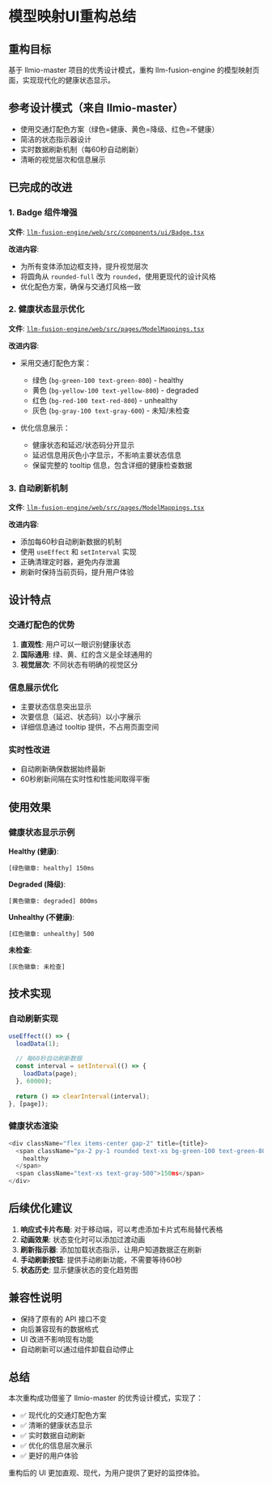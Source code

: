 # 模型映射UI重构总结

## 重构目标
基于 llmio-master 项目的优秀设计模式，重构 llm-fusion-engine 的模型映射页面，实现现代化的健康状态显示。

## 参考设计模式（来自 llmio-master）
- 使用交通灯配色方案（绿色=健康、黄色=降级、红色=不健康）
- 简洁的状态指示器设计
- 实时数据刷新机制（每60秒自动刷新）
- 清晰的视觉层次和信息展示

## 已完成的改进

### 1. Badge 组件增强
**文件**: [`llm-fusion-engine/web/src/components/ui/Badge.tsx`](llm-fusion-engine/web/src/components/ui/Badge.tsx:1)

**改进内容**:
- 为所有变体添加边框支持，提升视觉层次
- 将圆角从 `rounded-full` 改为 `rounded`，使用更现代的设计风格
- 优化配色方案，确保与交通灯风格一致

### 2. 健康状态显示优化
**文件**: [`llm-fusion-engine/web/src/pages/ModelMappings.tsx`](llm-fusion-engine/web/src/pages/ModelMappings.tsx:483)

**改进内容**:
- 采用交通灯配色方案：
  - 绿色 (`bg-green-100 text-green-800`) - healthy
  - 黄色 (`bg-yellow-100 text-yellow-800`) - degraded  
  - 红色 (`bg-red-100 text-red-800`) - unhealthy
  - 灰色 (`bg-gray-100 text-gray-600`) - 未知/未检查

- 优化信息展示：
  - 健康状态和延迟/状态码分开显示
  - 延迟信息用灰色小字显示，不影响主要状态信息
  - 保留完整的 tooltip 信息，包含详细的健康检查数据

### 3. 自动刷新机制
**文件**: [`llm-fusion-engine/web/src/pages/ModelMappings.tsx`](llm-fusion-engine/web/src/pages/ModelMappings.tsx:21)

**改进内容**:
- 添加每60秒自动刷新数据的机制
- 使用 `useEffect` 和 `setInterval` 实现
- 正确清理定时器，避免内存泄漏
- 刷新时保持当前页码，提升用户体验

## 设计特点

### 交通灯配色的优势
1. **直观性**: 用户可以一眼识别健康状态
2. **国际通用**: 绿、黄、红的含义是全球通用的
3. **视觉层次**: 不同状态有明确的视觉区分

### 信息展示优化
- 主要状态信息突出显示
- 次要信息（延迟、状态码）以小字展示
- 详细信息通过 tooltip 提供，不占用页面空间

### 实时性改进
- 自动刷新确保数据始终最新
- 60秒刷新间隔在实时性和性能间取得平衡

## 使用效果

### 健康状态显示示例

**Healthy (健康)**:
```
[绿色徽章: healthy] 150ms
```

**Degraded (降级)**:
```
[黄色徽章: degraded] 800ms
```

**Unhealthy (不健康)**:
```
[红色徽章: unhealthy] 500
```

**未检查**:
```
[灰色徽章: 未检查]
```

## 技术实现

### 自动刷新实现
```typescript
useEffect(() => {
  loadData(1);
  
  // 每60秒自动刷新数据
  const interval = setInterval(() => {
    loadData(page);
  }, 60000);
  
  return () => clearInterval(interval);
}, [page]);
```

### 健康状态渲染
```typescript
<div className="flex items-center gap-2" title={title}>
  <span className="px-2 py-1 rounded text-xs bg-green-100 text-green-800">
    healthy
  </span>
  <span className="text-xs text-gray-500">150ms</span>
</div>
```

## 后续优化建议

1. **响应式卡片布局**: 对于移动端，可以考虑添加卡片式布局替代表格
2. **动画效果**: 状态变化时可以添加过渡动画
3. **刷新指示器**: 添加加载状态指示，让用户知道数据正在刷新
4. **手动刷新按钮**: 提供手动刷新功能，不需要等待60秒
5. **状态历史**: 显示健康状态的变化趋势图

## 兼容性说明

- 保持了原有的 API 接口不变
- 向后兼容现有的数据格式
- UI 改进不影响现有功能
- 自动刷新可以通过组件卸载自动停止

## 总结

本次重构成功借鉴了 llmio-master 的优秀设计模式，实现了：
- ✅ 现代化的交通灯配色方案
- ✅ 清晰的健康状态显示
- ✅ 实时数据自动刷新
- ✅ 优化的信息层次展示
- ✅ 更好的用户体验

重构后的 UI 更加直观、现代，为用户提供了更好的监控体验。